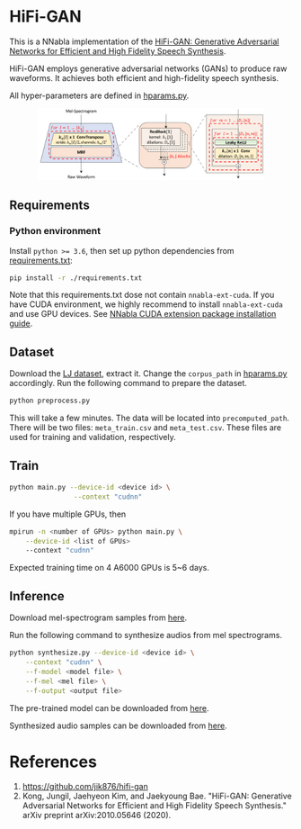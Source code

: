 # HiFi-GAN

This is a NNabla implementation of the [HiFi-GAN: Generative Adversarial Networks for Efficient and High Fidelity Speech Synthesis](https://arxiv.org/abs/2010.05646).

HiFi-GAN employs generative adversarial networks (GANs) to produce raw waveforms. It achieves both efficient and high-fidelity speech synthesis.

All hyper-parameters are defined in [hparams.py](hparams.py).

<center> <img src="./images/hifigan_arch.png" width=80% height=30% > </center>


## Requirements
### Python environment
Install `python >= 3.6`, then set up python dependencies from [requirements.txt](./requirements.txt):

```bash
pip install -r ./requirements.txt
```
Note that this requirements.txt dose not contain `nnabla-ext-cuda`.
If you have CUDA environment, we highly recommend to install `nnabla-ext-cuda` and use GPU devices.
See [NNabla CUDA extension package installation guide](https://nnabla.readthedocs.io/en/latest/python/pip_installation_cuda.html).

## Dataset
Download the [LJ dataset](https://keithito.com/LJ-Speech-Dataset/), extract it. Change the `corpus_path` in [hparams.py](hparams.py) accordingly. Run the following command to prepare the dataset.
```bash
python preprocess.py
```
This will take a few minutes. The data will be located into `precomputed_path`. There will be two files: `meta_train.csv` and `meta_test.csv`. These files are used for training and validation, respectively.

## Train
```bash
python main.py --device-id <device id> \
                --context "cudnn"
```
If you have multiple GPUs, then 
```bash
mpirun -n <number of GPUs> python main.py \
    --device-id <list of GPUs>
    --context "cudnn"
```
Expected training time on 4 A6000 GPUs is 5~6 days.

## Inference
Download mel-spectrogram samples from [here](https://nnabla.org/pretrained-models/nnabla-examples/speech-synthesis/HiFiGAN/mel_samples.7z).

Run the following command to synthesize audios from mel spectrograms.

```bash
python synthesize.py --device-id <device id> \
    --context "cudnn" \
    --f-model <model file> \
    --f-mel <mel file> \
    --f-output <output file>
```

The pre-trained model can be downloaded from [here](https://nnabla.org/pretrained-models/nnabla-examples/speech-synthesis/HiFiGAN/model.h5).



Synthesized audio samples can be downloaded from [here](https://nnabla.org/pretrained-models/nnabla-examples/speech-synthesis/HiFiGAN/samples.7z).

# References
1. https://github.com/jik876/hifi-gan
2. Kong, Jungil, Jaehyeon Kim, and Jaekyoung Bae. "HiFi-GAN: Generative Adversarial Networks for Efficient and High Fidelity Speech Synthesis." arXiv preprint arXiv:2010.05646 (2020).